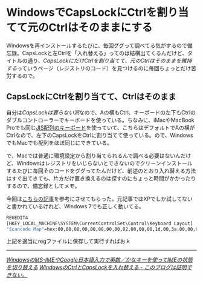 # <span>WindowsでCapsLockにCtrlを割り当てて</span><span>元のCtrlはそのままにする</span>

Windowsを再インストールするたびに、毎回ググって調べてる気がするので備忘録。CapsLockと左Ctrlを「入れ替える」ってのは結構出てくるんだけど、タイトルの通り、*CapsLockにだけCtrlを割り当てて、元のCtrlはそのままを維持する*っていうページ（レジストリのコード）を見つけるのに毎回ちょっとだけ苦労するので。

<!-- READMORE -->


## CapsLockにCtrlを割り当てて、Ctrlはそのまま

自分は*CapsLockは要らない派*なので、Aの横もCtrl、キーボードの左下もCtrlのダブルコントローラーでキーボードを使っている。ちなみに、iMacやMacBook Proでも同じ[JIS配列のキーボード](http://store.apple.com/jp/product/MC184J/A)を使っていて、こちらはデフォルトでAの横がCtrlなので、左下のCapsLockをCtrlに割り当てて使っている。ので、WindowsでもMacでも配列をほぼ同じにできている。

で、Macでは普通に環境設定から割り当てられるんで調べる必要はないんだけど、Windowsはレジストリをいじらないとできないのでクリーンインストールするたびに毎回そのコードをググってたんだけど、前述のとおり入れ替える方法はすぐ出てきても、片方だけ置き換えるのは探すのにちょっと時間がかかったりするので、備忘録としてメモ。

今回は[こちらの記事](http://d.hatena.ne.jp/shunsuk/20081213/1229174302)を参考にさせてもらった。元記事ではXPでしか試してないと書かれているけれど、Windows 7でも正しく動いてる。

~~~ sh
REGEDIT4
[HKEY_LOCAL_MACHINE\SYSTEM\CurrentControlSet\Control\Keyboard Layout]
"Scancode Map"=hex:00,00,00,00,00,00,00,00,02,00,00,00,1d,00,3a,00,00,00,00,00
~~~

上記を適当にregファイルに保存して実行すればおｋ

* * *

<cite>[WindowsのMS-IMEやGoogle日本語入力で英数／かなキーを使ってIMEの状態を切り替える](/2011/03/23/mac-windows-bootcamp-ms-ime-google-input-toggle)</cite>
<cite>[WindowsのCtrlとCapsLockを入れ替える - このブログは証明できない。](http://d.hatena.ne.jp/shunsuk/20081213/1229174302)</cite>

